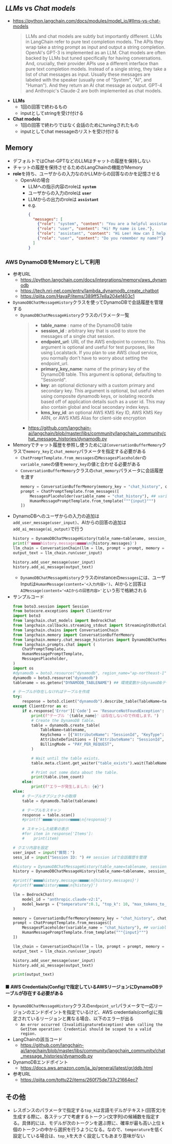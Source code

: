 ## *LLMs* vs *Chat models*
- https://python.langchain.com/docs/modules/model_io/#llms-vs-chat-models  
  > LLMs and chat models are subtly but importantly different. LLMs in LangChain refer to pure text completion models. The APIs they wrap take a string prompt as input and output a string completion. OpenAI's GPT-3 is implemented as an LLM. Chat models are often backed by LLMs but tuned specifically for having conversations. And, crucially, their provider APIs use a different interface than pure text completion models. Instead of a single string, they take a list of chat messages as input. Usually these messages are labeled with the speaker (usually one of "System", "AI", and "Human"). And they return an AI chat message as output. GPT-4 and Anthropic's Claude-2 are both implemented as chat models.
- **LLMs**
  - 1回の回答で終わるもの
  - inputとしてstringを受け付ける
- **Chat models**
  - 1回の回答で終わりではなく会話のためにtuningされたもの
  - inputとしてchat messageのリストを受け付ける

## Memory
- デフォルトではChat-GPTなどのLLMはチャットの履歴を保持しない
- チャットの履歴を保持させるためのLangChainの機能がMemory
- **role**を持ち、ユーザからの入力なのかLLMからの回答なのかを記憶させる
  - OpenAIの場合
    - LLMへの指示内容のroleは **`system`**
    - ユーザからの入力のroleは **`user`**
    - LLMからの出力のroleは **`assistant`**
    - e.g.
      ~~~json
      {
        "messages": [
          {"role": "system", "content": "You are a helpful assistant."},
          {"role": "user", "content": "Hi! My name is Lee."},
          {"role": "assistant", "content": "Hi Lee! How can I help you today?"},
          {"role": "user", "content": "Do you remember my name?"}
        ]
      }
      ~~~

### AWS DynamoDBをMemoryとして利用
- 参考URL
  - https://python.langchain.com/docs/integrations/memory/aws_dynamodb
  - https://tech.nri-net.com/entry/lambda_dynamodb_create_chatbot
  - https://qiita.com/HayaP/items/389ff57e8a204ef403c1
- `DynamoDBChatMessageHistory`クラスを使ってDynamoDBで会話履歴を管理する
  - `DynamoDBChatMessageHistory`クラスのパラメータ一覧  
    > - **table_name** : name of the DynamoDB table
    > - **session_id** : arbitrary key that is used to store the messages
            of a single chat session.
    > - **endpoint_url**: URL of the AWS endpoint to connect to. This argument
            is optional and useful for test purposes, like using Localstack.
            If you plan to use AWS cloud service, you normally don't have to
            worry about setting the endpoint_url.
    > - **primary_key_name**: name of the primary key of the DynamoDB table. This argument
            is optional, defaulting to "SessionId".
    > - **key**: an optional dictionary with a custom primary and secondary key.
            This argument is optional, but useful when using composite dynamodb keys, or
            isolating records based off of application details such as a user id.
            This may also contain global and local secondary index keys.
    > - **kms_key_id**: an optional AWS KMS Key ID, AWS KMS Key ARN, or AWS KMS Alias for client-side encryption
    - https://github.com/langchain-ai/langchain/blob/master/libs/community/langchain_community/chat_message_histories/dynamodb.py
- Memoryでチャット履歴を参照し使うためには`ConversationBufferMemory`クラスで`memory_key`と`chat_memory`パラメータを指定する必要がある  
  - `ChatPromptTemplate.from_messages`の`MessagesPlaceholder`の`variable_name`の値を`memory_key`の値と合わせる必要がある
  - `ConversationBufferMemory`クラスの`chat_memory`パラメータに会話履歴を渡す
    ~~~python
    memory = ConversationBufferMemory(memory_key = "chat_history", chat_memory = history, return_messages = True)
    prompt = ChatPromptTemplate.from_messages([
        MessagesPlaceholder(variable_name = "chat_history"), ## variable_nameはmemory_keyと同じにする必要がある
        HumanMessagePromptTemplate.from_template("""{input}""")
    ])
    ~~~
- DynamoDBへのユーザからの入力の追加は`add_user_message(user_input)`、AIからの回答の追加は`add_ai_message(ai_output)`で行う  
  ~~~python
  history = DynamoDBChatMessageHistory(table_name=tablename, session_id=sess_id)
  print(f'■■■■history.messages■■■■\n{history.messages}')
  llm_chain = ConversationChain(llm = llm, prompt = prompt, memory = memory)
  output_text = llm_chain.run(user_input)

  history.add_user_message(user_input)
  history.add_ai_message(output_text)
  ~~~
  - `DynamoDBChatMessageHistory`クラスのinstanceの`messages`には、ユーザInputは`HumanMessage(content='<入力内容>')`、AIからと回答は`AIMessage(content='<AIからの回答内容>'`という形で格納される
- サンプルコード  
  ~~~python
  from boto3.session import Session
  from botocore.exceptions import ClientError
  import boto3
  from langchain.chat_models import BedrockChat
  from langchain.callbacks.streaming_stdout import StreamingStdOutCallbackHandler
  from langchain.chains import ConversationChain
  from langchain.memory import ConversationBufferMemory
  from langchain.memory.chat_message_histories import DynamoDBChatMessageHistory
  from langchain.prompts.chat import (
      ChatPromptTemplate,
      HumanMessagePromptTemplate,
      MessagesPlaceholder,
  )
  import os
  #dynamodb = boto3.resource("dynamodb", region_name="ap-northeast-1")
  dynamodb = boto3.resource("dynamodb")
  tablename = os.getenv("DYNAMODB_TABLENAME") ## 環境変数からDynamoDBテーブル名を取得

  # テーブルが存在しなければテーブルを作成
  try:
      response = boto3.client("dynamodb").describe_table(TableName=tablename)
  except ClientError as e:
      if e.response['Error']['Code'] == 'ResourceNotFoundException':
          print(f"テーブル '{table_name}' は存在しないので作成します。")
          # Create the DynamoDB table.
          table = dynamodb.create_table(
              TableName=tablename,
              KeySchema = [{"AttributeName": "SessionId", "KeyType": "HASH"}],
              AttributeDefinitions = [{"AttributeName": "SessionId", "AttributeType": "S"}],
              BillingMode = "PAY_PER_REQUEST",
          )

          # Wait until the table exists.
          table.meta.client.get_waiter("table_exists").wait(TableName=tablename)

          # Print out some data about the table.
          print(table.item_count)
      else:
          print(f"エラーが発生しました: {e}")
  else:
      # テーブルオブジェクトの取得
      table = dynamodb.Table(tablename)

      # テーブルをスキャン
      response = table.scan()
      #print(f'■■■■response■■■■\n{response}')

      # スキャンした結果の表示
      #for item in response['Items']:
      #    print(item)

  # クエリ内容を設定
  user_input = input("質問：")
  sess_id = input("Session ID: ") ## session idで会話履歴を管理

  #history = DynamoDBChatMessageHistory(table_name=tablename, session_id=sess_id, endpoint_url="https://dynamodb.ap-northeast-1.amazonaws.com")
  history = DynamoDBChatMessageHistory(table_name=tablename, session_id=sess_id)

  #print(f'■■■■history.messages■■■■\n{history.messages}')
  #print(f'■■■■history■■■■\n{history}')

  llm = BedrockChat(
      model_id = "anthropic.claude-v2:1",
      model_kwargs = {"temperature":0.1, "top_k": 10, "max_tokens_to_sample": 500},
  )

  memory = ConversationBufferMemory(memory_key = "chat_history", chat_memory = history, return_messages = True)
  prompt = ChatPromptTemplate.from_messages([
      MessagesPlaceholder(variable_name = "chat_history"), ## variable_nameはmemory_keyと同じにする必要がある
      HumanMessagePromptTemplate.from_template("""{input}""")
  ])

  llm_chain = ConversationChain(llm = llm, prompt = prompt, memory = memory)
  output_text = llm_chain.run(user_input)

  history.add_user_message(user_input)
  history.add_ai_message(output_text)

  print(output_text)
  ~~~

#### ■ **AWS Credentials(Config)で指定しているAWSリージョンにDynamoDBテーブルが存在する必要がある**
- `DynamoDBChatMessageHistory`クラスの`endpoint_url`パラメータで一応リージョンのエンドポイントを指定でいるけど、AWS credentials(config)に指定されているリージョンと異なる場合、以下のエラーが出る
  - `An error occurred (InvalidSignatureException) when calling the GetItem operation: Credential should be scoped to a valid region.`
- LangChainの該当コード
  - https://github.com/langchain-ai/langchain/blob/master/libs/community/langchain_community/chat_message_histories/dynamodb.py
- DynamoDBエンドポイント
  - https://docs.aws.amazon.com/ja_jp/general/latest/gr/ddb.html
- 参考URL
  - https://qiita.com/tottu22/items/260f75de737c21664ec7

## その他
- レスポンスのパラメータで指定する`top_k`は言語モデルがテキスト(回答文)を生成する際に、各ステップで考慮するトークン(文字列)の候補数を指定する。具体的には、モデルが次のトークンを選ぶ際に、確率が最も高い上位 k 個のトークンの中から選択を行うようになる。なので、`temperature`を低く設定している場合は、`top_k`を大きく設定してもあまり意味がない